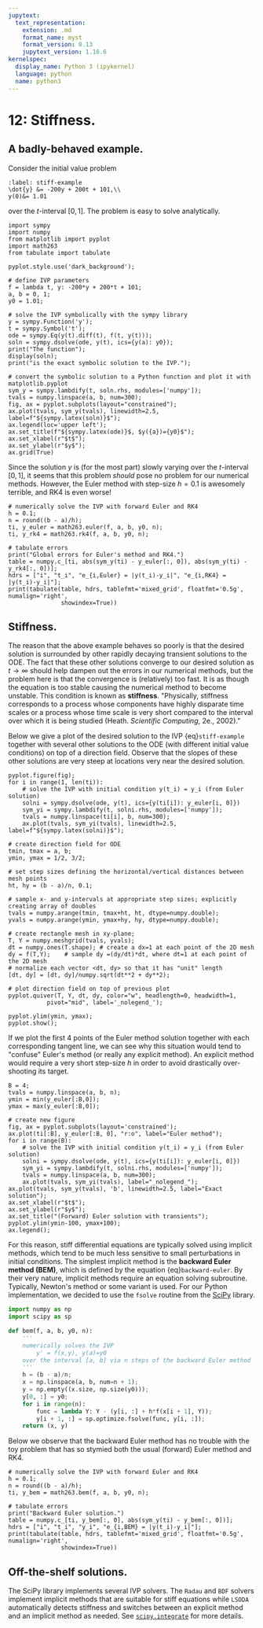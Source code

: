 ```yaml
---
jupytext:
  text_representation:
    extension: .md
    format_name: myst
    format_version: 0.13
    jupytext_version: 1.16.6
kernelspec:
  display_name: Python 3 (ipykernel)
  language: python
  name: python3
---
```


# 12: Stiffness.

## A badly-behaved example.

Consider the initial value problem
```{math}
:label: stiff-example
\dot{y} &= -200y + 200t + 101,\\
y(0)&= 1.01
```
over the $t$-interval $[0, 1]$.
The problem is easy to solve analytically.

```{code-cell}
import sympy
import numpy
from matplotlib import pyplot
import math263
from tabulate import tabulate

pyplot.style.use('dark_background');

# define IVP parameters
f = lambda t, y: -200*y + 200*t + 101;
a, b = 0, 1;
y0 = 1.01;

# solve the IVP symbolically with the sympy library
y = sympy.Function('y');
t = sympy.Symbol('t');
ode = sympy.Eq(y(t).diff(t), f(t, y(t)));
soln = sympy.dsolve(ode, y(t), ics={y(a): y0}); 
print("The function");
display(soln);
print("is the exact symbolic solution to the IVP.");

# convert the symbolic solution to a Python function and plot it with matplotlib.pyplot
sym_y = sympy.lambdify(t, soln.rhs, modules=['numpy']); 
tvals = numpy.linspace(a, b, num=300);
fig, ax = pyplot.subplots(layout="constrained");
ax.plot(tvals, sym_y(tvals), linewidth=2.5, label=f"${sympy.latex(soln)}$");
ax.legend(loc='upper left');
ax.set_title(f"${sympy.latex(ode)}$, $y({a})={y0}$");
ax.set_xlabel(r"$t$");
ax.set_ylabel(r"$y$");
ax.grid(True)
```

Since the solution $y$ is (for the most part) slowly varying over the $t$-interval $[0, 1]$, it seems that this problem _should_ pose no problem for our numerical methods.  However, the  Euler method with step-size $h=0.1$ is awesomely terrible, and RK4 is even worse!

```{code-cell}
# numerically solve the IVP with forward Euler and RK4
h = 0.1;
n = round((b - a)/h);
ti, y_euler = math263.euler(f, a, b, y0, n);
ti, y_rk4 = math263.rk4(f, a, b, y0, n);

# tabulate errors
print("Global errors for Euler's method and RK4.")
table = numpy.c_[ti, abs(sym_y(ti) - y_euler[:, 0]), abs(sym_y(ti) - y_rk4[:, 0])];
hdrs = ["i", "t_i", "e_{i,Euler} = |y(t_i)-y_i|", "e_{i,RK4} = |y(t_i)-y_i|"];
print(tabulate(table, hdrs, tablefmt='mixed_grid', floatfmt='0.5g', numalign='right', 
               showindex=True))
```

## Stiffness.

The reason that the above example behaves so poorly is that the desired solution is surrounded by other rapidly decaying transient solutions to the ODE.  The fact that these other solutions converge to our desired solution as $t\to\infty$ should help dampen out the errors in our numerical methods, but the problem here is that the convergence is (relatively) too fast.  It is as though the equation is too stable causing the numerical method to become unstable.  This condition is known as **stiffness**.  "Physically, stiffness corresponds to a process whose components have highly disparate time scales or a process whose time scale is very short compared to the interval over which it is being studied (Heath. _Scientific Computing_, 2e., 2002)."

Below we give a plot of the desired solution to the IVP {eq}`stiff-example` together with several other solutions to the ODE (with different initial value conditions) on top of a direction field.  Observe that the slopes of these other solutions are very steep at locations very near the desired solution.

```{code-cell}
pyplot.figure(fig);
for i in range(1, len(ti)):
    # solve the IVP with initial condition y(t_i) = y_i (from Euler solution)
    solni = sympy.dsolve(ode, y(t), ics={y(ti[i]): y_euler[i, 0]})
    sym_yi = sympy.lambdify(t, solni.rhs, modules=['numpy']);  
    tvals = numpy.linspace(ti[i], b, num=300);
    ax.plot(tvals, sym_yi(tvals), linewidth=2.5, label=f"${sympy.latex(solni)}$");

# create direction field for ODE
tmin, tmax = a, b;
ymin, ymax = 1/2, 3/2;

# set step sizes defining the horizontal/vertical distances between mesh points
ht, hy = (b - a)/n, 0.1;

# sample x- and y-intervals at appropriate step sizes; explicitly creating array of doubles
tvals = numpy.arange(tmin, tmax+ht, ht, dtype=numpy.double);
yvals = numpy.arange(ymin, ymax+hy, hy, dtype=numpy.double);

# create rectangle mesh in xy-plane; 
T, Y = numpy.meshgrid(tvals, yvals);
dt = numpy.ones(T.shape); # create a dx=1 at each point of the 2D mesh
dy = f(T,Y);    # sample dy =(dy/dt)*dt, where dt=1 at each point of the 2D mesh
# normalize each vector <dt, dy> so that it has "unit" length
[dt, dy] = [dt, dy]/numpy.sqrt(dt**2 + dy**2);

# plot direction field on top of previous plot
pyplot.quiver(T, Y, dt, dy, color="w", headlength=0, headwidth=1,
           pivot="mid", label='_nolegend_'); 

pyplot.ylim(ymin, ymax);
pyplot.show();
```

If we plot the first 4 points of the Euler method solution together with each corresponding tangent line, we can see why this situation would tend to "confuse" Euler's method (or really any explicit method).  An explicit method would require a very short step-size $h$ in order to avoid drastically over-shooting its target.

```{code-cell}
B = 4;
tvals = numpy.linspace(a, b, n);
ymin = min(y_euler[:B,0]);
ymax = max(y_euler[:B,0]);

# create new figure
fig, ax = pyplot.subplots(layout='constrained');
ax.plot(ti[:B], y_euler[:B, 0], "r:o", label="Euler method");
for i in range(B):
    # solve the IVP with initial condition y(t_i) = y_i (from Euler solution)
    solni = sympy.dsolve(ode, y(t), ics={y(ti[i]): y_euler[i, 0]})
    sym_yi = sympy.lambdify(t, solni.rhs, modules=['numpy']);  
    tvals = numpy.linspace(a, b, num=300);
    ax.plot(tvals, sym_yi(tvals), label="_nolegend_");
ax.plot(tvals, sym_y(tvals), 'b', linewidth=2.5, label="Exact solution");
ax.set_xlabel(r"$t$");
ax.set_ylabel(r"$y$");
ax.set_title("(Forward) Euler solution with transients");
pyplot.ylim(ymin-100, ymax+100);
ax.legend();
```

For this reason, stiff differential equations are typically solved using implicit methods, which tend to be much less sensitive to small perturbations in initial conditions.  The simplest implicit method is the **backward Euler method (BEM)**, which is defined by the equation {eq}`backward-euler`.  By their very nature, implicit methods require an equation solving subroutine.  Typically, Newton's method or some variant is used.  For our Python implementation, we decided to use the `fsolve` routine from the [SciPy](https://scipy.org/) library.

```python
import numpy as np
import scipy as sp

def bem(f, a, b, y0, n):
	'''
	numerically solves the IVP
		y' = f(x,y), y(a)=y0
	over the interval [a, b] via n steps of the backward Euler method 
	'''
	h = (b - a)/n;
	x = np.linspace(a, b, num=n + 1);
	y = np.empty((x.size, np.size(y0)));
	y[0, :] = y0;
	for i in range(n):
		func = lambda Y: Y - (y[i, :] + h*f(x[i + 1], Y));
		y[i + 1, :] = sp.optimize.fsolve(func, y[i, :]);
	return (x, y)
```
Below we observe that the backward Euler method has no trouble with the toy problem that has so stymied both the usual (forward) Euler method and RK4.

```{code-cell}
# numerically solve the IVP with forward Euler and RK4
h = 0.1;
n = round((b - a)/h);
ti, y_bem = math263.bem(f, a, b, y0, n);

# tabulate errors
print("Backward Euler solution.")
table = numpy.c_[ti, y_bem[:, 0], abs(sym_y(ti) - y_bem[:, 0])];
hdrs = ["i", "t_i", "y_i", "e_{i,BEM} = |y(t_i)-y_i|"];
print(tabulate(table, hdrs, tablefmt='mixed_grid', floatfmt='0.5g', numalign='right', 
               showindex=True))
```

## Off-the-shelf solutions.

The SciPy library implements several IVP solvers.  The `Radau` and `BDF` solvers implement implicit methods that are suitable for stiff equations while `LSODA` automatically detects stiffness and switches between an explicit method and an implicit method as needed.  See [`scipy.integrate`](https://docs.scipy.org/doc/scipy/reference/integrate.html#solving-initial-value-problems-for-ode-systems) for more details.
